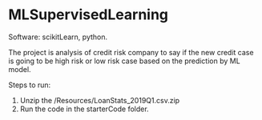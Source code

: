 # MLSupervisedLearning
Software: scikitLearn, python.

The project is analysis of credit risk company to say if the new credit case is going to be high risk or low risk case based on the prediction by ML model.

Steps to run:
1. Unzip the /Resources/LoanStats_2019Q1.csv.zip
2. Run the code in the starterCode folder.
